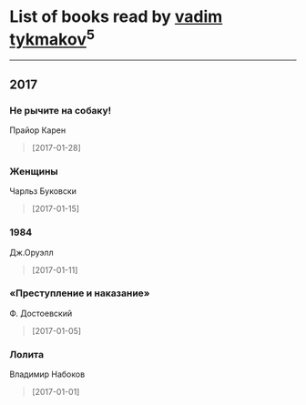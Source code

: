 # List of books read by [vadim tykmakov](https://my.mail.ru/mail/tuell95/)<sup>5</sup>
---

## 2017

### Нe рычите на собаку!
Прайор Карен
> [2017-01-28] 


### Женщины
Чарльз Буковски
> [2017-01-15] 


### 1984
Дж.Оруэлл
> [2017-01-11] 


### «Преступление и наказание»
Ф. Достоевский
> [2017-01-05] 


### Лолита
Владимир Набоков
> [2017-01-01] 



